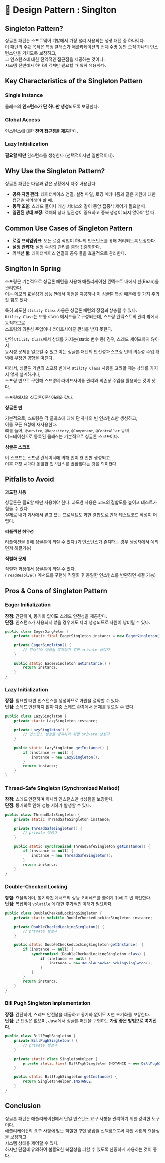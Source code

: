 # 🔂 Design Pattern : Singlton

## **Singleton Pattern?**&#x20;

싱글톤 패턴은 소프트웨어 개발에서 가장 널리 사용되는 생성 패턴 중 하나이다. \
이 패턴의 주요 목적은 특정 클래스가 애플리케이션의 전체 수명 동안 오직 하나의 인스턴스만을 가지도록 보장하고, \
그 인스턴스에 대한 전역적인 접근점을 제공하는 것이다. \
시스템 전반에서 하나의 객체만 필요할 때 특히 유용하다.

## **Key Characteristics of the Singleton Pattern**

### **Single Instance**

클래스의 **인스턴스가 단 하나만 생성**되도록 보장한다.

### **Global Access**

인스턴스에 대한 **전역 접근점을 제공**한다.

### **Lazy Initialization**

**필요할 때만** 인스턴스를 생성한다 (선택적이지만 일반적이다).

## **Why Use the Singleton Pattern?**&#x20;

싱글톤 패턴은 다음과 같은 상황에서 자주 사용된다:

* **공유 자원 관리**: 데이터베이스 연결, 설정 파일, 로깅 메커니즘과 같은 자원에 대한 접근을 제어해야 할 때.
* **동작 조율**: 스레드 풀이나 캐싱 서비스와 같이 중앙 집중식 제어가 필요할 때.
* **일관된 상태 보장**: 객체의 상태 일관성이 중요하고 중복 생성이 되지 않아야 할 때.

## **Common Use Cases of Singleton Pattern**

* **로깅 프레임워크**: 모든 로깅 작업이 하나의 인스턴스를 통해 처리되도록 보장한다.
* **설정 관리자**: 설정 속성의 관리를 중앙 집중화한다.
* **커넥션 풀**: 데이터베이스 연결의 공유 풀을 효율적으로 관리한다.

## Singlton In Spring&#x20;

스프링은 기본적으로 싱글톤 패턴을 사용해 애플리케이션 컨텍스트 내에서 빈(Bean)을 관리한다. \
이는 메모리 효율성과 성능 면에서 이점을 제공하나 이 싱글톤 특성 때문에 몇 가지 주의할 점도 있다.

특히 과도한 `Utility Class` 사용은 싱글톤 패턴의 장점과 상충될 수 있다. \
`Utility Class`는 보통 static 메서드들로 구성되는데, 스프링 컨텍스트의 관리 밖에서 동작하므로 \
스프링의 의존성 주입이나 라이프사이클 관리를 받지 못한다.&#x20;

만약 `Utility Class`에서 상태를 가지는(static 변수 등) 경우, 스레드 세이프하지 않아서 \
동시성 문제를 일으킬 수 있고 이는 싱글톤 패턴의 안전성과 스프링 빈의 의존성 주입 개념에 부정인 영향을 미친다.

따라서, 싱글톤 기반의 스프링 빈에서 `Utility Class` 사용을 고려할 때는 상태를 가지지 않게 설계하거나, \
스프링 빈으로 구현해 스프링의 라이프사이클 관리와 의존성 주입을 활용하는 것이 낫다.

스프링에서의 싱글톤이란 아래와 같다.

**싱글톤 빈**

기본적으로, 스프링은 각 클래스에 대해 단 하나의 빈 인스턴스만 생성하고, \
이를 모든 요청에 재사용한다. \
예를 들어, `@Service`, `@Repository`, `@Component`, `@Controller` 등의 \
어노테이션으로 등록된 클래스는 기본적으로 싱글톤 스코프이다.

**싱글톤 스코프**

이 스코프는 스프링 컨테이너에 의해 빈이 한 번만 생성되고, \
이후 요청 시마다 동일한 인스턴스를 반환한다는 것을 의미한다.

## **Pitfalls to Avoid**

**과도한 사용**

싱글톤은 필요할 때만 사용해야 한다. 과도한 사용은 코드의 결합도를 높이고 테스트가 힘들 수 있다.\
실제로 내가 회사에서 맡고 있는 프로젝트도 과한 결합도로 인해 테스트코드 작성이 어렵다.

**리플렉션 취약성**

리플렉션을 통해 싱글톤이 깨질 수 있다.(기 인스턴스가 존재하는 경우 생성자에서 예외 던져 해결가능)

**직렬화 문제**

직렬화 과정에서 싱글톤이 깨질 수 있다.\
( `readResolve()` 메서드를 구현해 직렬화 후 동일한 인스턴스를 반환하면 해결 가능)

## **Pros & Cons of Singleton Pattern**

### **Eager Initialization**

**장점**: 간단하며, 동기화 없이도 스레드 안전성을 제공한다. \
**단점**: 인스턴스가 사용되지 않을 경우에도 미리 생성되므로 자원이 낭비될 수 있다.

```java
public class EagerSingleton {
    private static final EagerSingleton instance = new EagerSingleton();

    private EagerSingleton() {
        // 인스턴스 생성을 방지하기 위한 private 생성자
    }

    public static EagerSingleton getInstance() {
        return instance;
    }
}
```

### **Lazy Initialization**

**장점**: 필요할 때만 인스턴스를 생성하므로 자원을 절약할 수 있다. \
**단점**: 스레드 안전하지 않아 다중 스레드 환경에서 문제를 일으킬 수 있다.

```java
public class LazySingleton {
    private static LazySingleton instance;

    private LazySingleton() {
        // 인스턴스 생성을 방지하기 위한 private 생성자
    }

    public static LazySingleton getInstance() {
        if (instance == null) {
            instance = new LazySingleton();
        }
        return instance;
    }
}
```

### **Thread-Safe Singleton (Synchronized Method)**

**장점**: 스레드 안전하며 하나의 인스턴스만 생성됨을 보장한다. \
**단점**: 동기화로 인해 성능 저하가 발생할 수 있다.

```java
public class ThreadSafeSingleton {
    private static ThreadSafeSingleton instance;

    private ThreadSafeSingleton() {
        // private 생성자
    }

    public static synchronized ThreadSafeSingleton getInstance() {
        if (instance == null) {
            instance = new ThreadSafeSingleton();
        }
        return instance;
    }
}
```

### **Double-Checked Locking**

**장점**: 효율적이며, 동기화된 메서드의 성능 오버헤드를 줄이기 위해 두 번 확인한다. \
**단점**: 복잡하며 `volatile` 에 대한 추가적인 이해가 필요하다.

```java
public class DoubleCheckedLockingSingleton {
    private static volatile DoubleCheckedLockingSingleton instance;

    private DoubleCheckedLockingSingleton() {
        // private 생성자
    }

    public static DoubleCheckedLockingSingleton getInstance() {
        if (instance == null) {
            synchronized (DoubleCheckedLockingSingleton.class) {
                if (instance == null) {
                    instance = new DoubleCheckedLockingSingleton();
                }
            }
        }
        return instance;
    }
}
```

### **Bill Pugh Singleton Implementation**

**장점**: 간단하며, 스레드 안전성을 제공하고 동기화 없이도 지연 초기화를 보장한다. \
**단점**: 큰 단점은 없으며, Java에서 싱글톤 패턴을 구현하는 **가장 좋은 방법으로 여겨진다.**

```java
public class BillPughSingleton {
    private BillPughSingleton() {
        // private 생성자
    }

    private static class SingletonHelper {
        private static final BillPughSingleton INSTANCE = new BillPughSingleton();
    }

    public static BillPughSingleton getInstance() {
        return SingletonHelper.INSTANCE;
    }
}
```

## **Conclusion**&#x20;

싱글톤 패턴은 애플리케이션에서 단일 인스턴스 요구 사항을 관리하기 위한 강력한 도구이다. \
애플리케이션의 요구 사항에 맞는 적절한 구현 방법을 선택함으로써 자원 사용의 효율성을 보장하고 \
시스템 상태를 제어할 수 있다. \
하지만 단점에 유의하여 불필요한 복잡성을 피할 수 있도록 신중하게 사용하는 것이 좋다.
